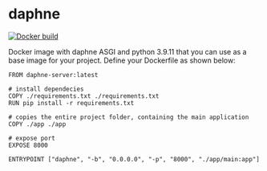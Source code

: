 # daphne

[![Docker build](https://img.shields.io/docker/automated/danielefundaro/daphne)](https://hub.docker.com/r/fundanie/daphne)


Docker image with daphne ASGI and python 3.9.11 that you can use as a base image for your project. Define your Dockerfile as shown below:

    FROM daphne-server:latest
    
    # install dependecies
    COPY ./requirements.txt ./requirements.txt
    RUN pip install -r requirements.txt

    # copies the entire project folder, containing the main application
    COPY ./app ./app

    # expose port
    EXPOSE 8000

    ENTRYPOINT ["daphne", "-b", "0.0.0.0", "-p", "8000", "./app/main:app"]
